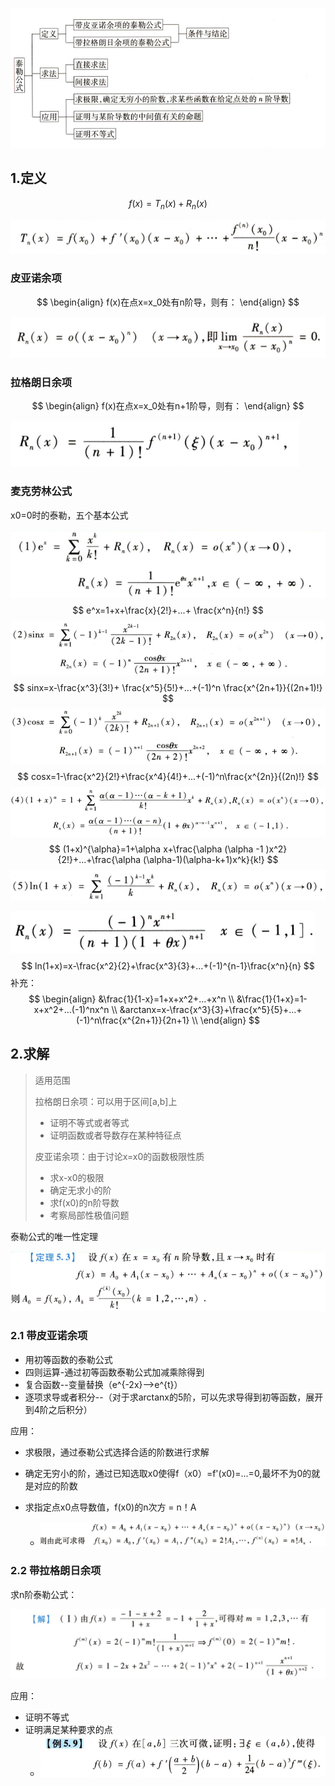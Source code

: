 ![image-20230707212312307](images/image-20230707212312307.png)

## 1.定义

$$
f(x)=T_n(x)+R_n(x)
$$

![image-20230707213112829](images/image-20230707213112829.png)

### 皮亚诺余项

$$
\begin{align} 
f(x)在点x=x_0处有n阶导，则有：
\end{align}
$$

![image-20230707213057995](images/image-20230707213057995.png)

### 拉格朗日余项

$$
\begin{align} 
f(x)在点x=x_0处有n+1阶导，则有：
\end{align}
$$

![image-20230707213040071](images/image-20230707213040071.png)

### 麦克劳林公式

x0=0时的泰勒，五个基本公式

![image-20230708081029557](images/image-20230708081029557.png)
$$
e^x=1+x+\frac{x}{2!}+...+ \frac{x^n}{n!}
$$
![image-20230708081111835](images/image-20230708081111835-8775072.png)
$$
sinx=x-\frac{x^3}{3!}+ \frac{x^5}{5!}+...+(-1)^n \frac{x^{2n+1}}{(2n+1)!}
$$
![image-20230708082010211](images/image-20230708082010211.png)
$$
cosx=1-\frac{x^2}{2!}+\frac{x^4}{4!}+...+(-1)^n\frac{x^{2n}}{(2n)!}
$$
![image-20230708082222339](images/image-20230708082222339.png)
$$
(1+x)^{\alpha}=1+\alpha x+\frac{\alpha (\alpha -1 )x^2}{2!}+...+\frac{\alpha (\alpha-1)(\alpha-k+1)x^k}{k!}
$$
![image-20230708082716014](images/image-20230708082716014.png)

![image-20230708082730152](images/image-20230708082730152.png)
$$
ln(1+x)=x-\frac{x^2}{2}+\frac{x^3}{3}+...+(-1)^{n-1}\frac{x^n}{n}
$$
补充：
$$
\begin{align}
&\frac{1}{1-x}=1+x+x^2+...+x^n \\
&\frac{1}{1+x}=1-x+x^2+...(-1)^nx^n \\
&arctanx=x-\frac{x^3}{3}+\frac{x^5}{5}+...+(-1)^n\frac{x^{2n+1}}{2n+1} \\
\end{align}
$$




## 2.求解

>适用范围
>
>拉格朗日余项：可以用于区间[a,b]上
>
>- 证明不等式或者等式
>- 证明函数或者导数存在某种特征点
>
>皮亚诺余项：由于讨论x=x0的函数极限性质
>
>- 求x-x0的极限
>- 确定无求小的阶
>- 求f(x0)的n阶导数
>- 考察局部性极值问题

泰勒公式的唯一性定理

![image-20230708083822522](images/image-20230708083822522.png)

### 2.1 带皮亚诺余项

- 用初等函数的泰勒公式
- 四则运算-通过初等函数泰勒公式加减乘除得到
- 复合函数--变量替换（e^{-2x}-->e^{t}）
- 逐项求导或者积分--（对于求arctanx的5阶，可以先求导得到初等函数，展开到4阶之后积分）

应用：

- 求极限，通过泰勒公式选择合适的阶数进行求解

- 确定无穷小的阶，通过已知选取x0使得f（x0）=f'(x0)=...=0,最坏不为0的就是对应的阶数

- 求指定点x0点导数值，f(x0)的n次方 = n！A

  - ![image-20230708090259206](images/image-20230708090259206.png)

    

### 2.2 带拉格朗日余项

求n阶泰勒公式：

![image-20230708084915224](images/image-20230708084915224.png)

应用：

- 证明不等式
- 证明满足某种要求的点
  - ![image-20230708090450616](images/image-20230708090450616.png)























